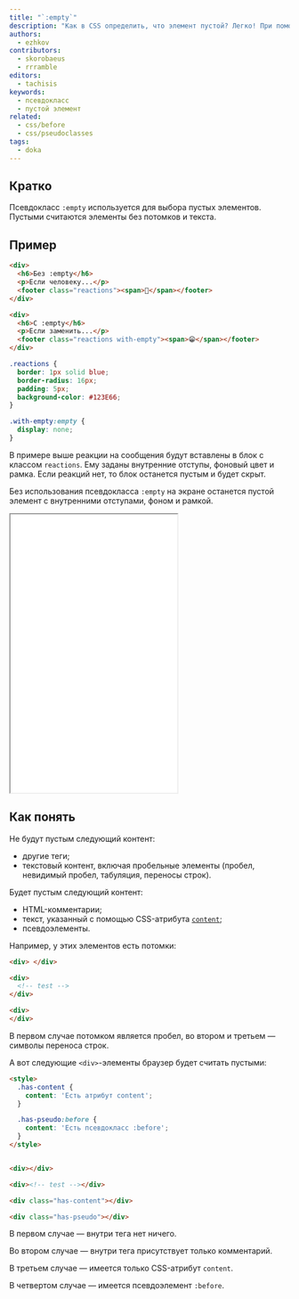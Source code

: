 ```yaml
---
title: "`:empty`"
description: "Как в CSS определить, что элемент пустой? Легко! При помощи этого псевдокласса."
authors:
  - ezhkov
contributors:
  - skorobaeus
  - rrramble
editors:
  - tachisis
keywords:
  - псевдокласс
  - пустой элемент
related:
  - css/before
  - css/pseudoclasses
tags:
  - doka
---
```


## Кратко

Псевдокласс `:empty` используется для выбора пустых элементов. Пустыми считаются элементы без потомков и текста.

## Пример

```html
<div>
  <h6>Без :empty</h6>
  <p>Если человеку...</p>
  <footer class="reactions"><span>🤔</span></footer>
</div>

<div>
  <h6>С :empty</h6>
  <p>Если заменить...</p>
  <footer class="reactions with-empty"><span>😁</span></footer>
</div>
```

```css
.reactions {
  border: 1px solid blue;
  border-radius: 16px;
  padding: 5px;
  background-color: #123E66;
}

.with-empty:empty {
  display: none;
}
```

В примере выше реакции на сообщения будут вставлены в блок с классом `reactions`. Ему заданы внутренние отступы, фоновый цвет и рамка. Если реакций нет, то блок останется пустым и будет скрыт.

Без использования псевдокласса `:empty` на экране останется пустой элемент с внутренними отступами, фоном и рамкой.

<iframe title="Скрывание пустого элемента при помощи псевдокласса" src="demos/index/" height="500"></iframe>

## Как понять

Не будут пустым следующий контент:

- другие теги;
- текстовый контент, включая пробельные элементы (пробел, невидимый пробел, табуляция, переносы строк).

Будет пустым следующий контент:

- HTML-комментарии;
- текст, указанный с помощью CSS-атрибута [`content`](https://doka.guide/css/content/);
- псевдоэлементы.


Например, у этих элементов есть потомки:

```html
<div> </div>

<div>
  <!-- test -->
</div>

<div>
</div>
```

В первом случае потомком является пробел, во втором и третьем — символы переноса строк.

А вот следующие `<div>`-элементы браузер будет считать пустыми:

```html
<style>
  .has-content {
    content: 'Есть атрибут content';
  }

  .has-pseudo:before {
    content: 'Есть псевдокласс :before';
  }
</style>


<div></div>

<div><!-- test --></div>

<div class="has-content"></div>

<div class="has-pseudo"></div>
```

В первом случае — внутри тега нет ничего.

Во втором случае — внутри тега присутствует только комментарий.

В третьем случае — имеется только CSS-атрибут `content`.

В четвертом случае — имеется псевдоэлемент `:before`.
